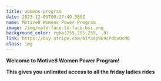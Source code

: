 ```yaml
---
title: womens-program
date: 2023-12-09T00:27:49.585Z
name: Motive8 Womens Power Program
image: /img/male-face-to-face-bsi.png
background_color: rgba(255,255,255, .8)
link: https://buy.stripe.com/bIY3dp9E9cPdbvOcMQ
class: img
---
```

**Welcome to Motive8 Women Power Program!**

**This gives you unlimited access to all the friday ladies rides**